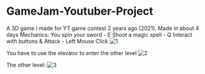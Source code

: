 # GameJam-Youtuber-Project
A 3D game I made for YT game contest 2 years ago (2021). Made in about 4 days
Mechanics: 
You spin your sword - E
Shoot a magic spell - Q
Interact with buttons & Attack - Left Mouse Click
![1](https://github.com/Rizerek/GameJam-Youtuber-Project/assets/91278157/980a6e01-d1d6-4b9a-85e9-802e67fd3121)

You have to use the elevator to enter the other level
![2](https://github.com/Rizerek/GameJam-Youtuber-Project/assets/91278157/e74fc320-d5b1-4694-afe7-f22918069989)

The other level:
![3](https://github.com/Rizerek/GameJam-Youtuber-Project/assets/91278157/b3cfb0d5-e4b1-4ee8-a68b-345def380c5a)


